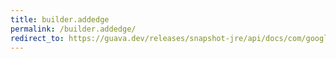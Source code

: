 ```yaml
---
title: builder.addedge
permalink: /builder.addedge/
redirect_to: https://guava.dev/releases/snapshot-jre/api/docs/com/google/common/graph/ImmutableNetwork.Builder.html#addEdge-N-N-E-
---
```

